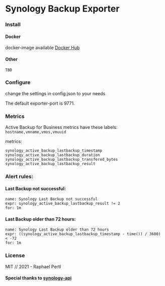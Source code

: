 # Synology Backup Exporter

### Install
#### Docker
docker-image available [Docker Hub](https://hub.docker.com/r/raphii/synology_backup_exporter)

#### Other
```
TBD
``` 


### Configure
change the settings in config.json to your needs

The default exporter-port is 9771.


### Metrics
Active Backup for Business metrics have these labels:
`hostname,vmname,vmos,vmuuid`


metrics:
```
synology_active_backup_lastbackup_timestamp
synology_active_backup_lastbackup_duration
synology_active_backup_lastbackup_transfered_bytes
synology_active_backup_lastbackup_result
```

### Alert rules:

#### Last Backup not successful:
```
name: Synology Last Backup not successful
expr: synology_active_backup_lastbackup_result != 2
for: 1m
```

#### Last Backup older than 72 hours:
```
name: Synology Last Backup older than 72 hours
expr: ((synology_active_backup_lastbackup_timestamp - time()) / 3600) < -72
for: 1m
```

### License
MIT // 2021 - Raphael Pertl

#### Special thanks to [synology-api](https://github.com/N4S4/synology-api)
